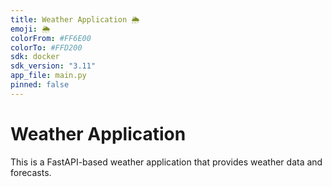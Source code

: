 ```yaml
---
title: Weather Application 🌦️
emoji: 🌦️
colorFrom: #FF6E00
colorTo: #FFD200
sdk: docker
sdk_version: "3.11"
app_file: main.py
pinned: false
---
```


# Weather Application

This is a FastAPI-based weather application that provides weather data and forecasts.
